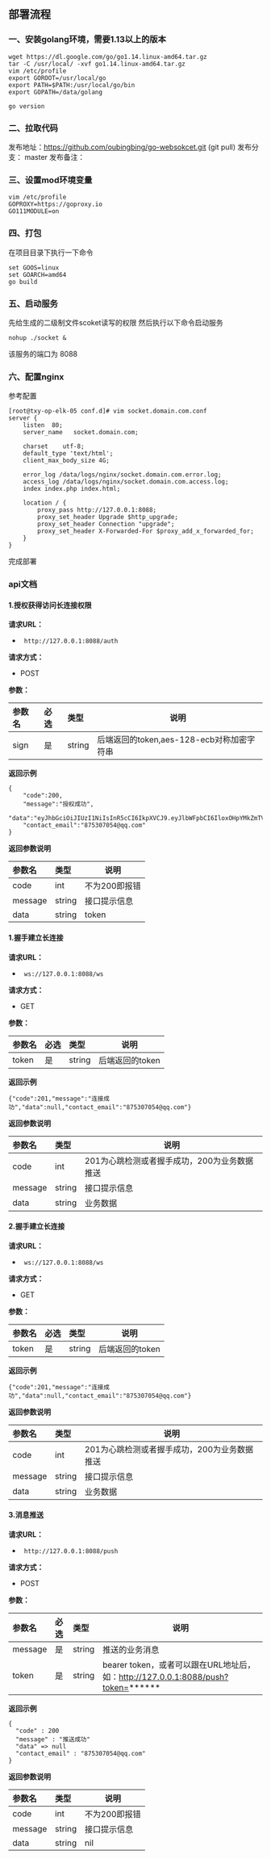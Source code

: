 ## 部署流程

### 一、安装golang环境，需要1.13以上的版本
	wget https://dl.google.com/go/go1.14.linux-amd64.tar.gz
	tar -C /usr/local/ -xvf go1.14.linux-amd64.tar.gz
	vim /etc/profile
	export GOROOT=/usr/local/go
	export PATH=$PATH:/usr/local/go/bin
	export GOPATH=/data/golang
	
	go version

### 二、拉取代码
发布地址：https://github.com/oubingbing/go-websokcet.git (git pull)
发布分支： master
发布备注：

### 三、设置mod环境变量
	vim /etc/profile
	GOPROXY=https://goproxy.io
	GO111MODULE=on

### 四、打包
在项目目录下执行一下命令

	set GOOS=linux
	set GOARCH=amd64
	go build

### 五、启动服务
先给生成的二级制文件scoket读写的权限
然后执行以下命令启动服务

`nohup ./socket &`

该服务的端口为 8088

### 六、配置nginx
参考配置

	[root@txy-op-elk-05 conf.d]# vim socket.domain.com.conf
	server {
		listen  80;
		server_name   socket.domain.com;
	
		charset    utf-8;
		default_type 'text/html';
		client_max_body_size 4G;
	
		error_log /data/logs/nginx/socket.domain.com.error.log;
		access_log /data/logs/nginx/socket.domain.com.access.log;
		index index.php index.html;
	
		location / {
			proxy_pass http://127.0.0.1:8088;
			proxy_set_header Upgrade $http_upgrade;
			proxy_set_header Connection "upgrade";
			proxy_set_header X-Forwarded-For $proxy_add_x_forwarded_for;
		}
	}
	
完成部署

### api文档

#### 1.授权获得访问长连接权限

**请求URL：**
- ` http://127.0.0.1:8088/auth`

**请求方式：**
- POST

**参数：**

|参数名|必选|类型|说明|
|:----    |:---|:----- |-----   |
|sign |是  |string |后端返回的token,aes-128-ecb对称加密字符串|


 **返回示例**

```
{
    "code":200,
    "message":"授权成功",		
    "data":"eyJhbGciOiJIUzI1NiIsInR5cCI6IkpXVCJ9.eyJlbWFpbCI6IloxOHpYMkZmTVE9PSIsImV4cCI6MTU4MTQ5NTgyOX0.fUUvADIm7otda4Z58fq1PIgcXnzBGhx6_ERDBBQjYKc",
    "contact_email":"875307054@qq.com"
}
```

 **返回参数说明** 

|参数名|类型|说明|
|:-----  |:-----|-----                           |
|code |  int |不为200即报错 |
|message |  string |接口提示信息 |
|data |  string |token |

#### 1.握手建立长连接

**请求URL：**
- ` ws://127.0.0.1:8088/ws`

**请求方式：**
- GET

**参数：**

|参数名|必选|类型|说明|
|:----    |:---|:----- |-----   |
|token |是  |string |后端返回的token|


 **返回示例**

```
{"code":201,"message":"连接成功","data":null,"contact_email":"875307054@qq.com"}

```

 **返回参数说明** 

|参数名|类型|说明|
|:-----  |:-----|-----                           |
|code |  int |201为心跳检测或者握手成功，200为业务数据推送 |
|message |  string |接口提示信息 |
|data |  string |业务数据 |



#### 2.握手建立长连接

**请求URL：**
- ` ws://127.0.0.1:8088/ws`

**请求方式：**
- GET

**参数：**

|参数名|必选|类型|说明|
|:----    |:---|:----- |-----   |
|token |是  |string |后端返回的token|


 **返回示例**

```
{"code":201,"message":"连接成功","data":null,"contact_email":"875307054@qq.com"}
```

 **返回参数说明** 

|参数名|类型|说明|
|:-----  |:-----|-----                           |
|code |  int |201为心跳检测或者握手成功，200为业务数据推送 |
|message |  string |接口提示信息 |
|data |  string |业务数据 |


#### 3.消息推送

**请求URL：**
- ` http://127.0.0.1:8088/push`

**请求方式：**
- POST

**参数：**

|参数名|必选|类型|说明|
|:----    |:---|:----- |-----   |
|message |是  |string |推送的业务消息|
|token |是  |string |bearer token，或者可以跟在URL地址后，如：http://127.0.0.1:8088/push?token=******|


 **返回示例**

```
{
  "code" : 200
  "message" : "推送成功"
  "data" => null
  "contact_email" : "875307054@qq.com"
}

```

 **返回参数说明** 

|参数名|类型|说明|
|:-----  |:-----|-----                           |
|code |  int |不为200即报错 |
|message |  string |接口提示信息 |
|data |  string |nil |
